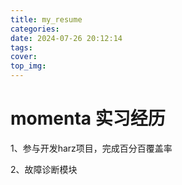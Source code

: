 ```yaml
---
title: my_resume
categories: 
date: 2024-07-26 20:12:14
tags:
cover:
top_img:
---
```


# momenta 实习经历

1、参与开发harz项目，完成百分百覆盖率

2、故障诊断模块

